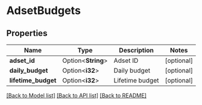 # AdsetBudgets

## Properties

Name | Type | Description | Notes
------------ | ------------- | ------------- | -------------
**adset_id** | Option<**String**> | Adset ID | [optional]
**daily_budget** | Option<**i32**> | Daily budget | [optional]
**lifetime_budget** | Option<**i32**> | Lifetime budget | [optional]

[[Back to Model list]](../README.md#documentation-for-models) [[Back to API list]](../README.md#documentation-for-api-endpoints) [[Back to README]](../README.md)


